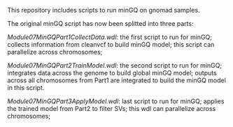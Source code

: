 This repository includes scripts to run minGQ on gnomad samples.

The original minGQ script has now been splitted into three parts:

*Module07MinGQPart1CollectData.wdl*: the first script to run for minGQ; collects information from cleanvcf to build minGQ model; this script can parallelize across chromosomes;

*Module07MinGQPart2TrainModel.wdl*: the second script to run for minGQ; integrates data across the genome to build global minGQ model;  outputs across all chromosomes from Part1 are integrated to build the minGQ model in this script.

*Module07MinGQPart3ApplyModel.wdl*: last script to run for minGQ; applies the trained model from Part2 to filter SVs; this wdl can parallelize across chromosomes;

